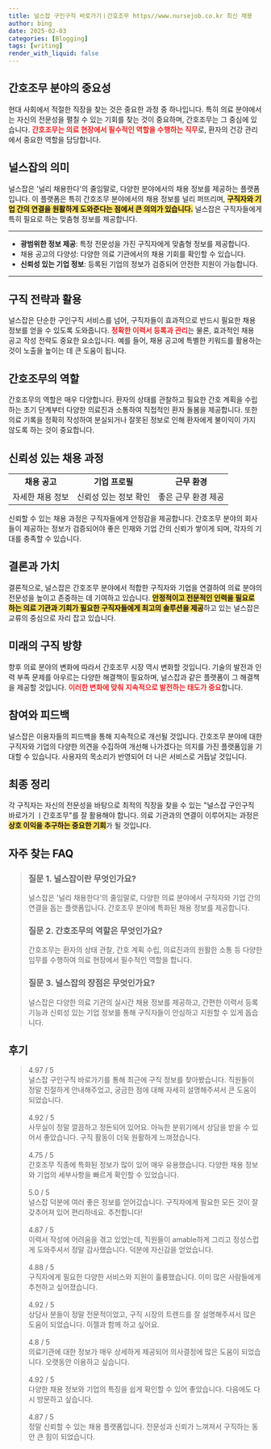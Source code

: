 ```yaml
---
title: 널스잡 구인구직 바로가기ㅣ간호조무 https//www.nursejob.co.kr 최신 채용
author: bing
date: 2025-02-03
categories: [Blogging]
tags: [writing]
render_with_liquid: false
---
```



<h2 id='간호조무 분야의 중요성'>간호조무 분야의 중요성</h2>

<p>현대 사회에서 적절한 직장을 찾는 것은 중요한 과정 중 하나입니다. 특히 의료 분야에서는 자신의 전문성을 펼칠 수 있는 기회를 찾는 것이 중요하며, 간호조무는 그 중심에 있습니다. <b><span style="color: #ee2323;">간호조무는 의료 현장에서 필수적인 역할을 수행하는 직무</span></b>로, 환자의 건강 관리에서 중요한 역할을 담당합니다.</p>

<h2 id='널스잡의 의미'>널스잡의 의미</h2>

<p>널스잡은 '널리 채용한다'의 줄임말로, 다양한 분야에서의 채용 정보를 제공하는 플랫폼입니다. 이 플랫폼은 특히 간호조무 분야에서의 채용 정보를 널리 퍼뜨리며, <b><span style="background-color: #ffe066;">구직자와 기업 간의 연결을 원활하게 도와준다는 점에서 큰 의의가 있습니다.</span></b> 널스잡은 구직자들에게 특히 필요로 하는 맞춤형 정보를 제공합니다.</p>

<hr />

<ul>
    <li><b>광범위한 정보 제공</b>: 특정 전문성을 가진 구직자에게 맞춤형 정보를 제공합니다.</li>
    <li>채용 공고의 다양성: 다양한 의료 기관에서의 채용 기회를 확인할 수 있습니다.</li>
    <li><b>신뢰성 있는 기업 정보</b>: 등록된 기업의 정보가 검증되어 안전한 지원이 가능합니다.</li>
</ul>

<hr />

<h2 id='구직 전략과 활용'>구직 전략과 활용</h2>

<p>널스잡은 단순한 구인구직 서비스를 넘어, 구직자들이 효과적으로 반드시 필요한 채용 정보를 얻을 수 있도록 도와줍니다. <b><span style="color: #ee2323;">정확한 이력서 등록과 관리</span></b>는 물론, 효과적인 채용 공고 작성 전략도 중요한 요소입니다. 예를 들어, 채용 공고에 특별한 키워드를 활용하는 것이 노출을 높이는 데 큰 도움이 됩니다.</p>

<h2 id='간호조무의 역할'>간호조무의 역할</h2>

<p>간호조무의 역할은 매우 다양합니다. 환자의 상태를 관찰하고 필요한 간호 계획을 수립하는 초기 단계부터 다양한 의료진과 소통하여 직접적인 환자 돌봄을 제공합니다. 또한 의료 기록을 정확히 작성하여 분실되거나 잘못된 정보로 인해 환자에게 불이익이 가지 않도록 하는 것이 중요합니다.</p>

<h2 id='신뢰성 있는 채용 과정'>신뢰성 있는 채용 과정</h2>

<table>
    <tr>
        <td style="text-align: center; height: 17px;"><b>채용 공고</b></td>
        <td style="text-align: center; height: 17px;"><b>기업 프로필</b></td>
        <td style="text-align: center; height: 17px;"><b>근무 환경</b></td>
    </tr>
    <tr>
        <td style="text-align: center; height: 17px;">자세한 채용 정보</td>
        <td style="text-align: center; height: 17px;">신뢰성 있는 정보 확인</td>
        <td style="text-align: center; height: 17px;">좋은 근무 환경 제공</td>
    </tr>
</table>

<p>신뢰할 수 있는 채용 과정은 구직자들에게 안정감을 제공합니다. 간호조무 분야의 회사들이 제공하는 정보가 검증되어야 좋은 인재와 기업 간의 신뢰가 쌓이게 되며, 각자의 기대를 충족할 수 있습니다.</p>

<h2 id='결론과 가치'>결론과 가치</h2>

<p>결론적으로, 널스잡은 간호조무 분야에서 적합한 구직자와 기업을 연결하여 의료 분야의 전문성을 높이고 존중하는 데 기여하고 있습니다. <b><span style="background-color: #ffe066;">안정적이고 전문적인 인력을 필요로 하는 의료 기관과 기회가 필요한 구직자들에게 최고의 솔루션을 제공</span></b>하고 있는 널스잡은 교류의 중심으로 자리 잡고 있습니다.</p>

<h2 id='미래의 구직 방향'>미래의 구직 방향</h2>

<p>향후 의료 분야의 변화에 따라서 간호조무 시장 역시 변화할 것입니다. 기술의 발전과 인력 부족 문제를 아우르는 다양한 해결책이 필요하며, 널스잡과 같은 플랫폼이 그 해결책을 제공할 것입니다. <b><span style="color: #ee2323;">이러한 변화에 맞춰 지속적으로 발전하는 태도가 중요</span></b>합니다.</p>

<h2 id='참여와 피드백'>참여와 피드백</h2>

<p>널스잡은 이용자들의 피드백을 통해 지속적으로 개선될 것입니다. 간호조무 분야에 대한 구직자와 기업의 다양한 의견을 수집하여 개선해 나가겠다는 의지를 가진 플랫폼임을 기대할 수 있습니다. 사용자의 목소리가 반영되어 더 나은 서비스로 거듭날 것입니다.</p>

<h2 id='최종 정리'>최종 정리</h2>

<p>각 구직자는 자신의 전문성을 바탕으로 최적의 직장을 찾을 수 있는 "널스잡 구인구직 바로가기 ㅣ간호조무"를 잘 활용해야 합니다. 의료 기관과의 연결이 이루어지는 과정은 <b><span style="background-color: #ffe066;">상호 이익을 추구하는 중요한 기회</span></b>가 될 것입니다.</p>


<h2 id='자주_찾는_FAQ'>자주 찾는 FAQ</h2>
<div itemscope="" itemtype="https://schema.org/FAQPage"> 
<blockquote> 
<div itemscope="" itemprop="mainEntity" itemtype="https://schema.org/Question"> 
<h3 itemprop="name">질문 1. 널스잡이란 무엇인가요?</h3> 
<div itemscope="" itemprop="acceptedAnswer" itemtype="https://schema.org/Answer"> 
<span itemprop="text"> 
<p>널스잡은 '널리 채용한다'의 줄임말로, 다양한 의료 분야에서 구직자와 기업 간의 연결을 돕는 플랫폼입니다. 간호조무 분야에 특화된 채용 정보를 제공합니다.</p> 
</span> 
</div> 
</div> 

<div itemscope="" itemprop="mainEntity" itemtype="https://schema.org/Question"> 
<h3 itemprop="name">질문 2. 간호조무의 역할은 무엇인가요?</h3> 
<div itemscope="" itemprop="acceptedAnswer" itemtype="https://schema.org/Answer"> 
<span itemprop="text"> 
<p>간호조무는 환자의 상태 관찰, 간호 계획 수립, 의료진과의 원활한 소통 등 다양한 임무를 수행하여 의료 현장에서 필수적인 역할을 합니다.</p> 
</span> 
</div> 
</div> 

<div itemscope="" itemprop="mainEntity" itemtype="https://schema.org/Question"> 
<h3 itemprop="name">질문 3. 널스잡의 장점은 무엇인가요?</h3> 
<div itemscope="" itemprop="acceptedAnswer" itemtype="https://schema.org/Answer"> 
<span itemprop="text"> 
<p>널스잡은 다양한 의료 기관의 실시간 채용 정보를 제공하고, 간편한 이력서 등록 기능과 신뢰성 있는 기업 정보를 통해 구직자들이 안심하고 지원할 수 있게 돕습니다.</p> 
</span> 
</div> 
</div> 
</blockquote> 
</div>
<h2 id='후기'>후기</h2>
<div itemscope itemtype="https://schema.org/Product">
  <blockquote>
  <div itemprop="review" itemscope itemtype="https://schema.org/Review">
      <div itemprop="reviewRating" itemscope itemtype="https://schema.org/Rating"> <span itemprop="ratingValue">4.97</span> / <span itemprop="bestRating">5</span> </div>
      <span itemprop="reviewBody">널스잡 구인구직 바로가기를 통해 최근에 구직 정보를 찾아봤습니다. 직원들이 정말 친절하게 안내해주었고, 궁금한 점에 대해 자세히 설명해주셔서 큰 도움이 되었습니다.</span>
  </div>
  <br>
  <div itemprop="review" itemscope itemtype="https://schema.org/Review">
      <div itemprop="reviewRating" itemscope itemtype="https://schema.org/Rating"> <span itemprop="ratingValue">4.92</span> / <span itemprop="bestRating">5</span> </div>
      <span itemprop="reviewBody">사무실이 정말 깔끔하고 정돈되어 있어요. 아늑한 분위기에서 상담을 받을 수 있어서 좋았습니다. 구직 활동이 더욱 원활하게 느껴졌습니다.</span>
  </div>
  <br>
  <div itemprop="review" itemscope itemtype="https://schema.org/Review">
      <div itemprop="reviewRating" itemscope itemtype="https://schema.org/Rating"> <span itemprop="ratingValue">4.75</span> / <span itemprop="bestRating">5</span> </div>
      <span itemprop="reviewBody">간호조무 직종에 특화된 정보가 많이 있어 매우 유용했습니다. 다양한 채용 정보와 기업의 세부사항을 빠르게 확인할 수 있었습니다.</span>
  </div>
  <br>
  <div itemprop="review" itemscope itemtype="https://schema.org/Review">
      <div itemprop="reviewRating" itemscope itemtype="https://schema.org/Rating"> <span itemprop="ratingValue">5.0</span> / <span itemprop="bestRating">5</span> </div>
      <span itemprop="reviewBody">널스잡 덕분에 여러 좋은 정보를 얻어갔습니다. 구직자에게 필요한 모든 것이 잘 갖추어져 있어 편리하네요. 추천합니다!</span>
  </div>
  <br>
  <div itemprop="review" itemscope itemtype="https://schema.org/Review">
      <div itemprop="reviewRating" itemscope itemtype="https://schema.org/Rating"> <span itemprop="ratingValue">4.87</span> / <span itemprop="bestRating">5</span> </div>
      <span itemprop="reviewBody">이력서 작성에 어려움을 겪고 있었는데, 직원들이 amable하게 그리고 정성스럽게 도와주셔서 정말 감사했습니다. 덕분에 자신감을 얻었습니다.</span>
  </div>
  <br>
  <div itemprop="review" itemscope itemtype="https://schema.org/Review">
      <div itemprop="reviewRating" itemscope itemtype="https://schema.org/Rating"> <span itemprop="ratingValue">4.88</span> / <span itemprop="bestRating">5</span> </div>
      <span itemprop="reviewBody">구직자에게 필요한 다양한 서비스와 지원이 훌륭했습니다. 이미 많은 사람들에게 추천하고 싶어졌습니다.</span>
  </div>
  <br>
  <div itemprop="review" itemscope itemtype="https://schema.org/Review">
      <div itemprop="reviewRating" itemscope itemtype="https://schema.org/Rating"> <span itemprop="ratingValue">4.92</span> / <span itemprop="bestRating">5</span> </div>
      <span itemprop="reviewBody">상담사 분들이 정말 전문적이었고, 구직 시장의 트렌드를 잘 설명해주셔서 많은 도움이 되었습니다. 이젤과 함께 하고 싶어요.</span>
  </div>
  <br>
  <div itemprop="review" itemscope itemtype="https://schema.org/Review">
      <div itemprop="reviewRating" itemscope itemtype="https://schema.org/Rating"> <span itemprop="ratingValue">4.8</span> / <span itemprop="bestRating">5</span> </div>
      <span itemprop="reviewBody">의료기관에 대한 정보가 매우 상세하게 제공되어 의사결정에 많은 도움이 되었습니다. 오랫동안 이용하고 싶습니다.</span>
  </div>
  <br>
  <div itemprop="review" itemscope itemtype="https://schema.org/Review">
      <div itemprop="reviewRating" itemscope itemtype="https://schema.org/Rating"> <span itemprop="ratingValue">4.92</span> / <span itemprop="bestRating">5</span> </div>
      <span itemprop="reviewBody">다양한 채용 정보와 기업의 특징을 쉽게 확인할 수 있어 좋았습니다. 다음에도 다시 방문하고 싶습니다.</span>
  </div>
  <br>
  <div itemprop="review" itemscope itemtype="https://schema.org/Review">
      <div itemprop="reviewRating" itemscope itemtype="https://schema.org/Rating"> <span itemprop="ratingValue">4.87</span> / <span itemprop="bestRating">5</span> </div>
      <span itemprop="reviewBody">정말 신뢰할 수 있는 채용 플랫폼입니다. 전문성과 신뢰가 느껴져서 구직하는 동안 큰 힘이 되었습니다.</span>
  </div>
  </blockquote>
</div>
